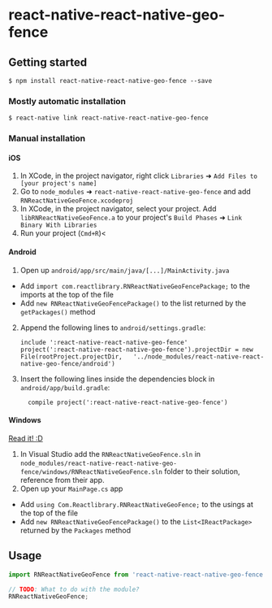 
# react-native-react-native-geo-fence

## Getting started

`$ npm install react-native-react-native-geo-fence --save`

### Mostly automatic installation

`$ react-native link react-native-react-native-geo-fence`

### Manual installation


#### iOS

1. In XCode, in the project navigator, right click `Libraries` ➜ `Add Files to [your project's name]`
2. Go to `node_modules` ➜ `react-native-react-native-geo-fence` and add `RNReactNativeGeoFence.xcodeproj`
3. In XCode, in the project navigator, select your project. Add `libRNReactNativeGeoFence.a` to your project's `Build Phases` ➜ `Link Binary With Libraries`
4. Run your project (`Cmd+R`)<

#### Android

1. Open up `android/app/src/main/java/[...]/MainActivity.java`
  - Add `import com.reactlibrary.RNReactNativeGeoFencePackage;` to the imports at the top of the file
  - Add `new RNReactNativeGeoFencePackage()` to the list returned by the `getPackages()` method
2. Append the following lines to `android/settings.gradle`:
  	```
  	include ':react-native-react-native-geo-fence'
  	project(':react-native-react-native-geo-fence').projectDir = new File(rootProject.projectDir, 	'../node_modules/react-native-react-native-geo-fence/android')
  	```
3. Insert the following lines inside the dependencies block in `android/app/build.gradle`:
  	```
      compile project(':react-native-react-native-geo-fence')
  	```

#### Windows
[Read it! :D](https://github.com/ReactWindows/react-native)

1. In Visual Studio add the `RNReactNativeGeoFence.sln` in `node_modules/react-native-react-native-geo-fence/windows/RNReactNativeGeoFence.sln` folder to their solution, reference from their app.
2. Open up your `MainPage.cs` app
  - Add `using Com.Reactlibrary.RNReactNativeGeoFence;` to the usings at the top of the file
  - Add `new RNReactNativeGeoFencePackage()` to the `List<IReactPackage>` returned by the `Packages` method


## Usage
```javascript
import RNReactNativeGeoFence from 'react-native-react-native-geo-fence';

// TODO: What to do with the module?
RNReactNativeGeoFence;
```
  